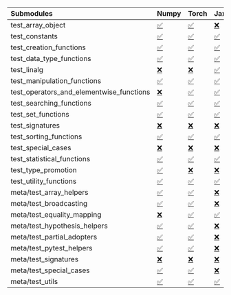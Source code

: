 | Submodules                               | Numpy                                                                                                                           | Torch                                                                                                                           | Jax                                                                                                                             | Tensorflow                                                                                                                      |
|:-----------------------------------------|:--------------------------------------------------------------------------------------------------------------------------------|:--------------------------------------------------------------------------------------------------------------------------------|:--------------------------------------------------------------------------------------------------------------------------------|:--------------------------------------------------------------------------------------------------------------------------------|
| test_array_object                        | <a href="https://github.com/unifyai/ivy/runs/8261847144?check_suite_focus=true" rel="noopener noreferrer" target="_blank">✅</a> | <a href="https://github.com/unifyai/ivy/runs/8261848610?check_suite_focus=true" rel="noopener noreferrer" target="_blank">✅</a> | <a href="https://github.com/unifyai/ivy/runs/8261850038?check_suite_focus=true" rel="noopener noreferrer" target="_blank">❌</a> | <a href="https://github.com/unifyai/ivy/runs/8261851411?check_suite_focus=true" rel="noopener noreferrer" target="_blank">✅</a> |
| test_constants                           | <a href="https://github.com/unifyai/ivy/runs/8261847254?check_suite_focus=true" rel="noopener noreferrer" target="_blank">✅</a> | <a href="https://github.com/unifyai/ivy/runs/8261848660?check_suite_focus=true" rel="noopener noreferrer" target="_blank">✅</a> | <a href="https://github.com/unifyai/ivy/runs/8261850099?check_suite_focus=true" rel="noopener noreferrer" target="_blank">✅</a> | <a href="https://github.com/unifyai/ivy/runs/8261851464?check_suite_focus=true" rel="noopener noreferrer" target="_blank">✅</a> |
| test_creation_functions                  | <a href="https://github.com/unifyai/ivy/runs/8261847319?check_suite_focus=true" rel="noopener noreferrer" target="_blank">✅</a> | <a href="https://github.com/unifyai/ivy/runs/8261848720?check_suite_focus=true" rel="noopener noreferrer" target="_blank">✅</a> | <a href="https://github.com/unifyai/ivy/runs/8261850149?check_suite_focus=true" rel="noopener noreferrer" target="_blank">✅</a> | <a href="https://github.com/unifyai/ivy/runs/8261851526?check_suite_focus=true" rel="noopener noreferrer" target="_blank">✅</a> |
| test_data_type_functions                 | <a href="https://github.com/unifyai/ivy/runs/8261847380?check_suite_focus=true" rel="noopener noreferrer" target="_blank">✅</a> | <a href="https://github.com/unifyai/ivy/runs/8261848828?check_suite_focus=true" rel="noopener noreferrer" target="_blank">✅</a> | <a href="https://github.com/unifyai/ivy/runs/8261850190?check_suite_focus=true" rel="noopener noreferrer" target="_blank">✅</a> | <a href="https://github.com/unifyai/ivy/runs/8261851588?check_suite_focus=true" rel="noopener noreferrer" target="_blank">✅</a> |
| test_linalg                              | <a href="https://github.com/unifyai/ivy/runs/8261847466?check_suite_focus=true" rel="noopener noreferrer" target="_blank">❌</a> | <a href="https://github.com/unifyai/ivy/runs/8261848907?check_suite_focus=true" rel="noopener noreferrer" target="_blank">❌</a> | <a href="https://github.com/unifyai/ivy/runs/8261850257?check_suite_focus=true" rel="noopener noreferrer" target="_blank">✅</a> | <a href="https://github.com/unifyai/ivy/runs/8261851643?check_suite_focus=true" rel="noopener noreferrer" target="_blank">❌</a> |
| test_manipulation_functions              | <a href="https://github.com/unifyai/ivy/runs/8261847519?check_suite_focus=true" rel="noopener noreferrer" target="_blank">✅</a> | <a href="https://github.com/unifyai/ivy/runs/8261848967?check_suite_focus=true" rel="noopener noreferrer" target="_blank">✅</a> | <a href="https://github.com/unifyai/ivy/runs/8261850321?check_suite_focus=true" rel="noopener noreferrer" target="_blank">✅</a> | <a href="https://github.com/unifyai/ivy/runs/8261851705?check_suite_focus=true" rel="noopener noreferrer" target="_blank">✅</a> |
| test_operators_and_elementwise_functions | <a href="https://github.com/unifyai/ivy/runs/8261847562?check_suite_focus=true" rel="noopener noreferrer" target="_blank">❌</a> | <a href="https://github.com/unifyai/ivy/runs/8261849027?check_suite_focus=true" rel="noopener noreferrer" target="_blank">✅</a> | <a href="https://github.com/unifyai/ivy/runs/8261850357?check_suite_focus=true" rel="noopener noreferrer" target="_blank">✅</a> | <a href="https://github.com/unifyai/ivy/runs/8261851774?check_suite_focus=true" rel="noopener noreferrer" target="_blank">✅</a> |
| test_searching_functions                 | <a href="https://github.com/unifyai/ivy/runs/8261847618?check_suite_focus=true" rel="noopener noreferrer" target="_blank">✅</a> | <a href="https://github.com/unifyai/ivy/runs/8261849110?check_suite_focus=true" rel="noopener noreferrer" target="_blank">✅</a> | <a href="https://github.com/unifyai/ivy/runs/8261850391?check_suite_focus=true" rel="noopener noreferrer" target="_blank">✅</a> | <a href="https://github.com/unifyai/ivy/runs/8261851834?check_suite_focus=true" rel="noopener noreferrer" target="_blank">✅</a> |
| test_set_functions                       | <a href="https://github.com/unifyai/ivy/runs/8261847711?check_suite_focus=true" rel="noopener noreferrer" target="_blank">✅</a> | <a href="https://github.com/unifyai/ivy/runs/8261849200?check_suite_focus=true" rel="noopener noreferrer" target="_blank">✅</a> | <a href="https://github.com/unifyai/ivy/runs/8261850432?check_suite_focus=true" rel="noopener noreferrer" target="_blank">✅</a> | <a href="https://github.com/unifyai/ivy/runs/8261851945?check_suite_focus=true" rel="noopener noreferrer" target="_blank">✅</a> |
| test_signatures                          | <a href="https://github.com/unifyai/ivy/runs/8261847770?check_suite_focus=true" rel="noopener noreferrer" target="_blank">❌</a> | <a href="https://github.com/unifyai/ivy/runs/8261849262?check_suite_focus=true" rel="noopener noreferrer" target="_blank">❌</a> | <a href="https://github.com/unifyai/ivy/runs/8261850509?check_suite_focus=true" rel="noopener noreferrer" target="_blank">❌</a> | <a href="https://github.com/unifyai/ivy/runs/8261852046?check_suite_focus=true" rel="noopener noreferrer" target="_blank">❌</a> |
| test_sorting_functions                   | <a href="https://github.com/unifyai/ivy/runs/8261847822?check_suite_focus=true" rel="noopener noreferrer" target="_blank">✅</a> | <a href="https://github.com/unifyai/ivy/runs/8261849331?check_suite_focus=true" rel="noopener noreferrer" target="_blank">✅</a> | <a href="https://github.com/unifyai/ivy/runs/8261850561?check_suite_focus=true" rel="noopener noreferrer" target="_blank">✅</a> | <a href="https://github.com/unifyai/ivy/runs/8261852130?check_suite_focus=true" rel="noopener noreferrer" target="_blank">✅</a> |
| test_special_cases                       | <a href="https://github.com/unifyai/ivy/runs/8261847888?check_suite_focus=true" rel="noopener noreferrer" target="_blank">❌</a> | <a href="https://github.com/unifyai/ivy/runs/8261849409?check_suite_focus=true" rel="noopener noreferrer" target="_blank">❌</a> | <a href="https://github.com/unifyai/ivy/runs/8261850609?check_suite_focus=true" rel="noopener noreferrer" target="_blank">❌</a> | <a href="https://github.com/unifyai/ivy/runs/8261852245?check_suite_focus=true" rel="noopener noreferrer" target="_blank">❌</a> |
| test_statistical_functions               | <a href="https://github.com/unifyai/ivy/runs/8261847953?check_suite_focus=true" rel="noopener noreferrer" target="_blank">✅</a> | <a href="https://github.com/unifyai/ivy/runs/8261849495?check_suite_focus=true" rel="noopener noreferrer" target="_blank">✅</a> | <a href="https://github.com/unifyai/ivy/runs/8261850660?check_suite_focus=true" rel="noopener noreferrer" target="_blank">✅</a> | <a href="https://github.com/unifyai/ivy/runs/8261852325?check_suite_focus=true" rel="noopener noreferrer" target="_blank">❌</a> |
| test_type_promotion                      | <a href="https://github.com/unifyai/ivy/runs/8261848020?check_suite_focus=true" rel="noopener noreferrer" target="_blank">✅</a> | <a href="https://github.com/unifyai/ivy/runs/8261849540?check_suite_focus=true" rel="noopener noreferrer" target="_blank">❌</a> | <a href="https://github.com/unifyai/ivy/runs/8261850704?check_suite_focus=true" rel="noopener noreferrer" target="_blank">❌</a> | <a href="https://github.com/unifyai/ivy/runs/8261852411?check_suite_focus=true" rel="noopener noreferrer" target="_blank">❌</a> |
| test_utility_functions                   | <a href="https://github.com/unifyai/ivy/runs/8261848110?check_suite_focus=true" rel="noopener noreferrer" target="_blank">✅</a> | <a href="https://github.com/unifyai/ivy/runs/8261849582?check_suite_focus=true" rel="noopener noreferrer" target="_blank">✅</a> | <a href="https://github.com/unifyai/ivy/runs/8261850765?check_suite_focus=true" rel="noopener noreferrer" target="_blank">✅</a> | <a href="https://github.com/unifyai/ivy/runs/8261852504?check_suite_focus=true" rel="noopener noreferrer" target="_blank">✅</a> |
| meta/test_array_helpers                  | <a href="https://github.com/unifyai/ivy/runs/8261848169?check_suite_focus=true" rel="noopener noreferrer" target="_blank">✅</a> | <a href="https://github.com/unifyai/ivy/runs/8261849629?check_suite_focus=true" rel="noopener noreferrer" target="_blank">✅</a> | <a href="https://github.com/unifyai/ivy/runs/8261850903?check_suite_focus=true" rel="noopener noreferrer" target="_blank">❌</a> | <a href="https://github.com/unifyai/ivy/runs/8261852591?check_suite_focus=true" rel="noopener noreferrer" target="_blank">✅</a> |
| meta/test_broadcasting                   | <a href="https://github.com/unifyai/ivy/runs/8261848221?check_suite_focus=true" rel="noopener noreferrer" target="_blank">✅</a> | <a href="https://github.com/unifyai/ivy/runs/8261849676?check_suite_focus=true" rel="noopener noreferrer" target="_blank">✅</a> | <a href="https://github.com/unifyai/ivy/runs/8261850963?check_suite_focus=true" rel="noopener noreferrer" target="_blank">❌</a> | <a href="https://github.com/unifyai/ivy/runs/8261852682?check_suite_focus=true" rel="noopener noreferrer" target="_blank">✅</a> |
| meta/test_equality_mapping               | <a href="https://github.com/unifyai/ivy/runs/8261848273?check_suite_focus=true" rel="noopener noreferrer" target="_blank">❌</a> | <a href="https://github.com/unifyai/ivy/runs/8261849723?check_suite_focus=true" rel="noopener noreferrer" target="_blank">✅</a> | <a href="https://github.com/unifyai/ivy/runs/8261851022?check_suite_focus=true" rel="noopener noreferrer" target="_blank">✅</a> | <a href="https://github.com/unifyai/ivy/runs/8261852774?check_suite_focus=true" rel="noopener noreferrer" target="_blank">✅</a> |
| meta/test_hypothesis_helpers             | <a href="https://github.com/unifyai/ivy/runs/8261848317?check_suite_focus=true" rel="noopener noreferrer" target="_blank">✅</a> | <a href="https://github.com/unifyai/ivy/runs/8261849754?check_suite_focus=true" rel="noopener noreferrer" target="_blank">✅</a> | <a href="https://github.com/unifyai/ivy/runs/8261851076?check_suite_focus=true" rel="noopener noreferrer" target="_blank">❌</a> | <a href="https://github.com/unifyai/ivy/runs/8261852878?check_suite_focus=true" rel="noopener noreferrer" target="_blank">✅</a> |
| meta/test_partial_adopters               | <a href="https://github.com/unifyai/ivy/runs/8261848368?check_suite_focus=true" rel="noopener noreferrer" target="_blank">✅</a> | <a href="https://github.com/unifyai/ivy/runs/8261849801?check_suite_focus=true" rel="noopener noreferrer" target="_blank">✅</a> | <a href="https://github.com/unifyai/ivy/runs/8261851120?check_suite_focus=true" rel="noopener noreferrer" target="_blank">❌</a> | <a href="https://github.com/unifyai/ivy/runs/8261852955?check_suite_focus=true" rel="noopener noreferrer" target="_blank">✅</a> |
| meta/test_pytest_helpers                 | <a href="https://github.com/unifyai/ivy/runs/8261848409?check_suite_focus=true" rel="noopener noreferrer" target="_blank">✅</a> | <a href="https://github.com/unifyai/ivy/runs/8261849857?check_suite_focus=true" rel="noopener noreferrer" target="_blank">✅</a> | <a href="https://github.com/unifyai/ivy/runs/8261851164?check_suite_focus=true" rel="noopener noreferrer" target="_blank">❌</a> | <a href="https://github.com/unifyai/ivy/runs/8261853026?check_suite_focus=true" rel="noopener noreferrer" target="_blank">✅</a> |
| meta/test_signatures                     | <a href="https://github.com/unifyai/ivy/runs/8261848448?check_suite_focus=true" rel="noopener noreferrer" target="_blank">❌</a> | <a href="https://github.com/unifyai/ivy/runs/8261849910?check_suite_focus=true" rel="noopener noreferrer" target="_blank">❌</a> | <a href="https://github.com/unifyai/ivy/runs/8261851224?check_suite_focus=true" rel="noopener noreferrer" target="_blank">❌</a> | <a href="https://github.com/unifyai/ivy/runs/8261853109?check_suite_focus=true" rel="noopener noreferrer" target="_blank">❌</a> |
| meta/test_special_cases                  | <a href="https://github.com/unifyai/ivy/runs/8261848498?check_suite_focus=true" rel="noopener noreferrer" target="_blank">✅</a> | <a href="https://github.com/unifyai/ivy/runs/8261849956?check_suite_focus=true" rel="noopener noreferrer" target="_blank">✅</a> | <a href="https://github.com/unifyai/ivy/runs/8261851273?check_suite_focus=true" rel="noopener noreferrer" target="_blank">❌</a> | <a href="https://github.com/unifyai/ivy/runs/8261853183?check_suite_focus=true" rel="noopener noreferrer" target="_blank">✅</a> |
| meta/test_utils                          | <a href="https://github.com/unifyai/ivy/runs/8261848553?check_suite_focus=true" rel="noopener noreferrer" target="_blank">✅</a> | <a href="https://github.com/unifyai/ivy/runs/8261849995?check_suite_focus=true" rel="noopener noreferrer" target="_blank">✅</a> | <a href="https://github.com/unifyai/ivy/runs/8261851346?check_suite_focus=true" rel="noopener noreferrer" target="_blank">✅</a> | <a href="https://github.com/unifyai/ivy/runs/8261853238?check_suite_focus=true" rel="noopener noreferrer" target="_blank">✅</a> |